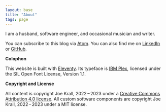 ```yaml
---
layout: base
title: "About"
tags: page
---
```


I am a husband, software engineer, and occasional musician and writer.

You can subscribe to this blog via [Atom](https://joekrall.com/atom.xml). You can also find me on [LinkedIn](https://www.linkedin.com/in/joekrall/) or [GitHub](https://github.com/joekrall).

**Colophon**

This website is built with [Eleventy](https://www.11ty.dev/). Its typeface is [IBM Plex](https://www.ibm.com/plex/), licensed under the SIL Open Font License, Version 1.1.

**Copyright and License**

All content is copyright Joe Krall, 2022 – 2023 under a [Creative Commons Attribution 4.0 license](http://creativecommons.org/licenses/by/4.0/deed.en_US). All custom software components are copyright Joe Krall, 2022 – 2023 under a MIT license.

